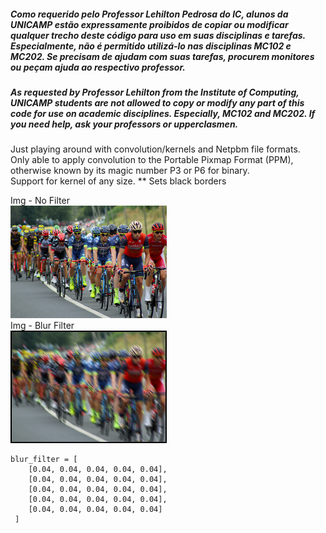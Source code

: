##### Como requerido pelo Professor Lehilton Pedrosa do IC, alunos da UNICAMP estão expressamente proibidos de copiar ou modificar qualquer trecho deste código para uso em suas disciplinas e tarefas. Especialmente, não é permitido utilizá-lo nas disciplinas MC102 e MC202. Se precisam de ajudam com suas tarefas, procurem monitores ou peçam ajuda ao respectivo professor.
##### As requested by Professor Lehilton from the Institute of Computing, UNICAMP students are not allowed to copy or modify any part of this code for use on academic disciplines. Especially, MC102 and MC202. If you need help, ask your professors or upperclasmen.

Just playing around with convolution/kernels and Netpbm file formats.  
Only able to apply convolution to the Portable Pixmap Format (PPM), otherwise known by its magic number P3 or P6 for binary.  
Support for kernel of any size. ** Sets black borders
 
Img - No Filter  
![Img - No Filter](https://github.com/Ygor-J/Conv_Img/blob/master/tests/bike.png)  
Img - Blur Filter  
![Img - Emboss Filter](https://github.com/Ygor-J/Conv_Img/blob/master/img.png)

```
blur_filter = [
    [0.04, 0.04, 0.04, 0.04, 0.04], 
    [0.04, 0.04, 0.04, 0.04, 0.04], 
    [0.04, 0.04, 0.04, 0.04, 0.04], 
    [0.04, 0.04, 0.04, 0.04, 0.04], 
    [0.04, 0.04, 0.04, 0.04, 0.04]
 ]
```
